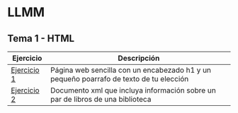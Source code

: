 # LLMM

## Tema 1 - HTML
Ejercicio | Descripción
----------|------------
[Ejercicio 1](tema1/Preubas.html) | Página web sencilla con un encabezado h1 y un pequeño poarrafo de texto de tu elección
[Ejercicio 2](tema1/Prueba.xml) | Documento xml que incluya información sobre un par de libros de una biblioteca
